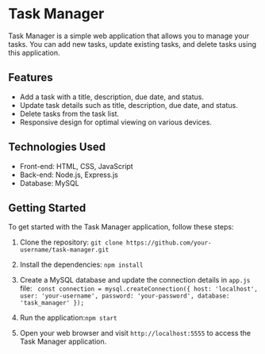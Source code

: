 # Task Manager

Task Manager is a simple web application that allows you to manage your tasks. You can add new tasks, update existing tasks, and delete tasks using this application.

## Features

- Add a task with a title, description, due date, and status.
- Update task details such as title, description, due date, and status.
- Delete tasks from the task list.
- Responsive design for optimal viewing on various devices.

## Technologies Used

- Front-end: HTML, CSS, JavaScript
- Back-end: Node.js, Express.js
- Database: MySQL

## Getting Started

To get started with the Task Manager application, follow these steps:

1. Clone the repository: ```git clone https://github.com/your-username/task-manager.git``` 
2. Install the dependencies: ```npm install```
3. Create a MySQL database and update the connection details in `app.js` file: ```
const connection = mysql.createConnection({
  host: 'localhost',
  user: 'your-username',
  password: 'your-password',
  database: 'task_manager'
});```

4. Run the application:```npm start```
5. Open your web browser and visit ```http://localhost:5555``` to access the Task Manager application.

